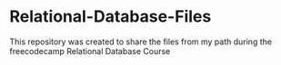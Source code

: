 # Relational-Database-Files
This repository was created to share the files from my path during the freecodecamp Relational Database Course
